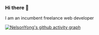 ### Hi there 👋

<!-- 
**NelsonYong/NelsonYong** is a ✨ _special_ ✨ repository because its `README.md` (this file) appears on your GitHub profile.

Here are some ideas to get you started:

- 🔭 I’m currently working on ...
- 🌱 I’m currently learning ...
- 👯 I’m looking to collaborate on ...
- 🤔 I’m looking for help with ...
- 💬 Ask me about ...
- 📫 How to reach me: ...
- 😄 Pronouns: ...
- ⚡ Fun fact: ...
-->
I am an incumbent freelance web developer

<!--  <div style="dispaly: flex; width: 100%">
      <a href="https://github.com/InhiblabCore/abstractv" target="view_window">
        <img
          src="https://github-readme-stats.vercel.app/api/pin/?username=InhiblabCore&repo=abstractv&theme=vue-dark"
          alt="Readme Card"
          style="flex: 1; zoom: 75%"
      /></a>
      <a
        href="https://github.com/InhiblabCore/vue3-hooks-plus"
        target="view_window"
      >
        <img
          src="https://github-readme-stats.vercel.app/api/pin/?username=InhiblabCore&repo=vue3-hooks-plus&theme=vue-dark"
          alt="Readme Card"
          style="flex: 1; zoom: 75%"
      /></a>
    </div> -->

<!-- 
 <div style="dispaly: flex; width: 100%">
      <a
        href="https://github.com/NelsonYong/react-echarts-json"
        target="view_window"
      >
        <img
          src="https://github-readme-stats.vercel.app/api/pin/?username=NelsonYong&repo=react-echarts-json&theme=react"
          alt="Readme Card"
          style="flex: 1; margin-right: 32px; zoom: 75%"
      /></a>
      <a
        href="https://github.com/NelsonYong/vite-vue-ts-template"
        target="view_window"
      >
        <img
          src="https://github-readme-stats.vercel.app/api/pin/?username=NelsonYong&repo=vite-vue-ts-template&theme=vue-dark"
          alt="Readme Card"
          style="flex: 1; margin-right: 32px; zoom: 75%"
      /></a>
    </div> -->

<!-- 
<div style="dispaly: flex; width: 100%">
      <a href="https://github.com/NelsonYong/data-design" target="view_window">
        <img
          src="https://github-readme-stats.vercel.app/api/pin/?username=NelsonYong&repo=data-design&theme=prussian"
          alt="Readme Card1"
          style="flex: 1; margin-right: 32px; zoom: 75%"
        />
      </a>
      <a href="https://github.com/NelsonYong/metav" target="view_window">
        <img
          src="https://github-readme-stats.vercel.app/api/pin/?username=NelsonYong&repo=metav&theme=apprentice"
          alt="Readme Card"
          style="flex: 1; zoom: 75%"
        />
      </a>
    </div> -->



[![NelsonYong's github activity graph](https://activity-graph.herokuapp.com/graph?username=NelsonYong&theme=dracula)](https://github.com/ashutosh00710/github-readme-activity-graph)



<!--  <div style="dispaly:flex;width="100%">
                                    <img src="https://github-readme-stats.vercel.app/api?username=NelsonYong&count_private=true&show_icons=true&theme=react&show_owner=true" alt="Readme Card"" style="flex:1;margin-right:32px;zoom:85%" />
                                     <img src="https://github-readme-stats.vercel.app/api/top-langs/?username=NelsonYong&layout=compact" alt="Readme Card" " style="flex:1;margin-right:32px" />
                                     </div>                               -->

